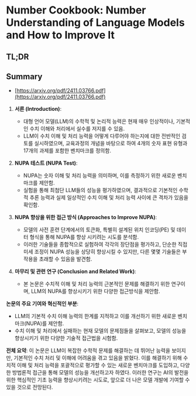 # Number Cookbook: Number Understanding of Language Models and How to Improve It
## TL;DR
## Summary
- [https://arxiv.org/pdf/2411.03766.pdf](https://arxiv.org/pdf/2411.03766.pdf)

1. **서론 (Introduction)**:
   - 대형 언어 모델(LLM)의 수학적 및 논리적 능력은 현재 매우 인상적이나, 기본적인 수치 이해와 처리에서 실수를 저지를 수 있음.
   - LLM이 수치 이해 및 처리 능력을 어떻게 다루어야 하는지에 대한 전반적인 검토를 실시하였으며, 교육과정의 개념을 바탕으로 하여 4개의 숫자 표현 유형과 17개의 과제를 포함한 벤치마크를 정의함.

2. **NUPA 테스트 (NUPA Test)**:
   - NUPA는 숫자 이해 및 처리 능력을 의미하며, 이를 측정하기 위한 새로운 벤치마크를 제안함.
   - 실험을 통해 최첨단 LLM들의 성능을 평가하였으며, 결과적으로 기본적인 수학적 추론 능력과 실제 일상적인 수치 이해 및 처리 능력 사이에 큰 격차가 있음을 확인함.

3. **NUPA 향상을 위한 접근 방식 (Approaches to Improve NUPA)**:
   - 모델의 사전 훈련 단계에서의 토큰화, 특별히 설계된 위치 인코딩(PE) 및 데이터 형식을 통해 NUPA를 향상 시키려는 시도를 분석함.
   - 이러한 기술들을 종합적으로 실험하여 각각의 장단점을 평가하고, 단순한 직접 미세 조정이 NUPA 성능을 상당히 향상시킬 수 있지만, 다른 몇몇 기술들은 부작용을 초래할 수 있음을 발견함.

4. **마무리 및 관련 연구 (Conclusion and Related Work)**:
   - 본 논문은 수치적 이해 및 처리 능력의 근본적인 문제를 해결하기 위한 연구이며, LLM의 NUPA를 향상시키기 위한 다양한 접근방식을 제안함.

**논문의 주요 기여와 혁신적인 부분**:
- LLM의 기본적 수치 이해 능력의 한계를 지적하고 이를 개선하기 위한 새로운 벤치마크(NUPA)를 제안함.
- 수치 이해 및 처리에서 실패하는 현재 모델의 문제점들을 살펴보고, 모델의 성능을 향상시키기 위한 다양한 기술적 접근법을 시험함.

**전체 요약**:
이 논문은 LLM이 복잡한 수학적 문제를 해결하는 데 뛰어난 능력을 보이지만, 기본적인 수치 처리 및 이해에 어려움을 겪고 있음을 밝혔다. 이를 해결하기 위해 수치적 이해 및 처리 능력을 포괄적으로 평가할 수 있는 새로운 벤치마크를 도입하고, 다양한 방법론적 접근을 통해 모델의 성능을 개선하고자 하였다. 이러한 연구는 AI의 발전을 위한 핵심적인 기초 능력을 향상시키려는 시도로, 앞으로 더 나은 모델 개발에 기여할 수 있을 것으로 전망된다.